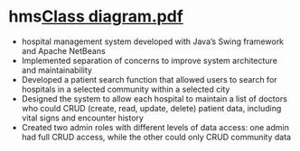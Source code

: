 # hms[Class diagram.pdf](https://github.com/adedamola26/hms/files/11106689/Class.diagram.pdf)

- hospital management system developed with Java’s Swing framework and Apache NetBeans 
-	Implemented separation of concerns to improve system architecture and maintainability
-	Developed a patient search function that allowed users to search for hospitals in a selected community within a selected city
-	Designed the system to allow each hospital to maintain a list of doctors who could CRUD (create, read, update, delete) patient data, including vital signs and encounter history
-	Created two admin roles with different levels of data access: one admin had full CRUD access, while the other could only CRUD community data
